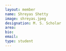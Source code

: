 ```yaml
---
layout: member
name: Shreyas Shetty
image: shreyas.jpeg
designation: M. S. Scholar
area:
bio:
email:
type: student
---
```

